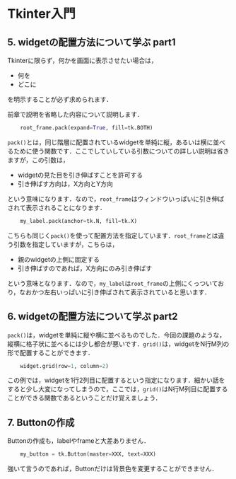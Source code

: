 # Tkinter入門
## 5. widgetの配置方法について学ぶ part1
Tkinterに限らず，何かを画面に表示させたい場合は，
- 何を
- どこに

を明示することが必ず求められます．

前章で説明を省略した内容について説明します．

```python
    root_frame.pack(expand=True, fill=tk.BOTH)
```

```pack()```とは，同じ階層に配置されているwidgetを単純に縦，あるいは横に並べるために使う関数です．ここでしていしている引数についての詳しい説明は省きますが，この引数は，
- widgetの見た目を引き伸ばすことを許可する
- 引き伸ばす方向は，X方向とY方向

という意味になります．なので，```root_frame```はウィンドウいっぱいに引き伸ばされて表示されることになります．

```python
    my_label.pack(anchor=tk.N, fill=tk.X)
```

こちらも同じく```pack()```を使って配置方法を指定しています．```root_frame```とは違う引数を指定していますが，こちらは，
- 親のwidgetの上側に固定する
- 引き伸ばすのであれば，X方向にのみ引き伸ばす

という意味となります．なので，```my_label```は```root_frame```の上側にくっついており，なおかつ左右いっぱいに引き伸ばされて表示されていると思います．

## 6. widgetの配置方法について学ぶ part2
```pack()```は，widgetを単純に縦や横に並べるものでした．今回の課題のような，縦横に格子状に並べるには少し都合が悪いです．```grid()```は，widgetをN行M列の形で配置することができます．

```python
    widget.grid(row=1, column=2)
```

この例では，widgetを1行2列目に配置するという指定になります．細かい話をすると少し大変になってしまうので，ここでは，```grid()```はN行M列目に配置することができる関数であるということだけ覚えましょう．

## 7. Buttonの作成
Buttonの作成も，labelやframeと大差ありません．

```python
    my_button = tk.Button(master=XXX, text=XXX)
```

強いて言うのであれば，Buttonだけは背景色を変更することができません．